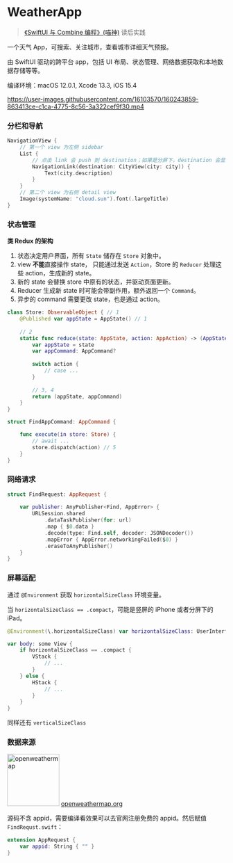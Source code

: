 # WeatherApp

> [《SwiftUI 与 Combine 编程》(喵神)](https://objccn.io/products/swift-ui) 读后实践

一个天气 App，可搜索、关注城市，查看城市详细天气预报。


由 SwiftUI 驱动的跨平台 app，包括 UI 布局、状态管理、网络数据获取和本地数据存储等等。

编译环境：macOS 12.0.1, Xcode 13.3, iOS 15.4

https://user-images.githubusercontent.com/16103570/160243859-863413ce-c1ca-4775-8c56-3a322cef9f30.mp4

### 分栏和导航

```swift
NavigationView {
    // 第一个 view 为左侧 sidebar
    List {
        // 点击 link 会 push 到 destination；如果是分屏下，destination 会显示在 detailView。
        NavigationLink(destination: CityView(city: city)) {
            Text(city.description)
        }
    }
    // 第二个 view 为右侧 detail view
    Image(systemName: "cloud.sun").font(.largeTitle)
}
```

### 状态管理

**类 Redux 的架构**

1. 状态决定用户界面，所有 `State` 储存在 `Store` 对象中。
2. view **不能**直接操作 state， 只能通过发送 `Action`，Store 的 `Reducer` 处理这些 action，生成新的 state。
3. 新的 state 会替换 store 中原有的状态，并驱动页面更新。
4. Reducer 生成新 state 时可能会带副作用，额外返回一个 `Command`。
5. 异步的 command 需要更改 state，也是通过 action。

```swift
class Store: ObservableObject { // 1
    @Published var appState = AppState() // 1
    
    // 2
    static func reduce(state: AppState, action: AppAction) -> (AppState, AppCommand?) {
        var appState = state
        var appCommand: AppCommand?
        
        switch action {
            // case ...   
        }
        
        // 3, 4
        return (appState, appCommand)
    }
}
```
```swift
struct FindAppCommand: AppCommand {

    func execute(in store: Store) {
        // await ...
        store.dispatch(action) // 5
    }
}
```

### 网络请求

```swift
struct FindRequest: AppRequest {
    
    var publisher: AnyPublisher<Find, AppError> {
        URLSession.shared
            .dataTaskPublisher(for: url)
            .map { $0.data }
            .decode(type: Find.self, decoder: JSONDecoder())
            .mapError { AppError.networkingFailed($0) }
            .eraseToAnyPublisher()
    }
}
```

### 屏幕适配

通过 `@Environment` 获取 `horizontalSizeClass` 环境变量。

当 `horizontalSizeClass == .compact`，可能是竖屏的 iPhone 或者分屏下的 iPad。

```swift
@Environment(\.horizontalSizeClass) var horizontalSizeClass: UserInterfaceSizeClass?

var body: some View {
    if horizontalSizeClass == .compact {
        VStack {
            // ...
        }
    } else {
        HStack {
            // ...
        }
    }
}
```

同样还有 `verticalSizeClass`

### 数据来源

[<img alt="openweathermap" src="https://openweathermap.org/themes/openweathermap/assets/img/logo_white_cropped.png" width="120"/>](https://openweathermap.org/) [openweathermap.org](https://openweathermap.org/)

源码不含 appid，需要编译看效果可以去官网注册免费的 appid。然后赋值 `FindRequst.swift`：
```swift
extension AppRequest {
    var appid: String { "" }
}
```
